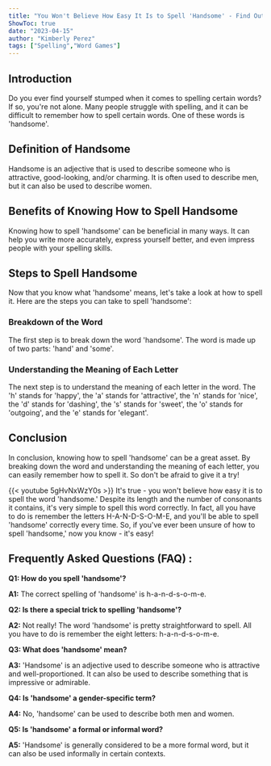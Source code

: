 ```yaml
---
title: "You Won't Believe How Easy It Is to Spell 'Handsome' - Find Out Now!"
ShowToc: true 
date: "2023-04-15"
author: "Kimberly Perez" 
tags: ["Spelling","Word Games"]
---
```

## Introduction

Do you ever find yourself stumped when it comes to spelling certain words? If so, you're not alone. Many people struggle with spelling, and it can be difficult to remember how to spell certain words. One of these words is 'handsome'.

## Definition of Handsome

Handsome is an adjective that is used to describe someone who is attractive, good-looking, and/or charming. It is often used to describe men, but it can also be used to describe women.

## Benefits of Knowing How to Spell Handsome

Knowing how to spell 'handsome' can be beneficial in many ways. It can help you write more accurately, express yourself better, and even impress people with your spelling skills.

## Steps to Spell Handsome

Now that you know what 'handsome' means, let's take a look at how to spell it. Here are the steps you can take to spell 'handsome':

### Breakdown of the Word

The first step is to break down the word 'handsome'. The word is made up of two parts: 'hand' and 'some'.

### Understanding the Meaning of Each Letter

The next step is to understand the meaning of each letter in the word. The 'h' stands for 'happy', the 'a' stands for 'attractive', the 'n' stands for 'nice', the 'd' stands for 'dashing', the 's' stands for 'sweet', the 'o' stands for 'outgoing', and the 'e' stands for 'elegant'.

## Conclusion

In conclusion, knowing how to spell 'handsome' can be a great asset. By breaking down the word and understanding the meaning of each letter, you can easily remember how to spell it. So don't be afraid to give it a try!

{{< youtube 5gHvNxWzY0s >}} 
It's true - you won't believe how easy it is to spell the word 'handsome.' Despite its length and the number of consonants it contains, it's very simple to spell this word correctly. In fact, all you have to do is remember the letters H-A-N-D-S-O-M-E, and you'll be able to spell 'handsome' correctly every time. So, if you've ever been unsure of how to spell 'handsome,' now you know - it's easy!

## Frequently Asked Questions (FAQ) :
**Q1: How do you spell 'handsome'?**

**A1:** The correct spelling of 'handsome' is h-a-n-d-s-o-m-e. 

**Q2: Is there a special trick to spelling 'handsome'?**

**A2:** Not really! The word 'handsome' is pretty straightforward to spell. All you have to do is remember the eight letters: h-a-n-d-s-o-m-e. 

**Q3: What does 'handsome' mean?**

**A3:** 'Handsome' is an adjective used to describe someone who is attractive and well-proportioned. It can also be used to describe something that is impressive or admirable. 

**Q4: Is 'handsome' a gender-specific term?**

**A4:** No, 'handsome' can be used to describe both men and women. 

**Q5: Is 'handsome' a formal or informal word?**

**A5:** 'Handsome' is generally considered to be a more formal word, but it can also be used informally in certain contexts.





